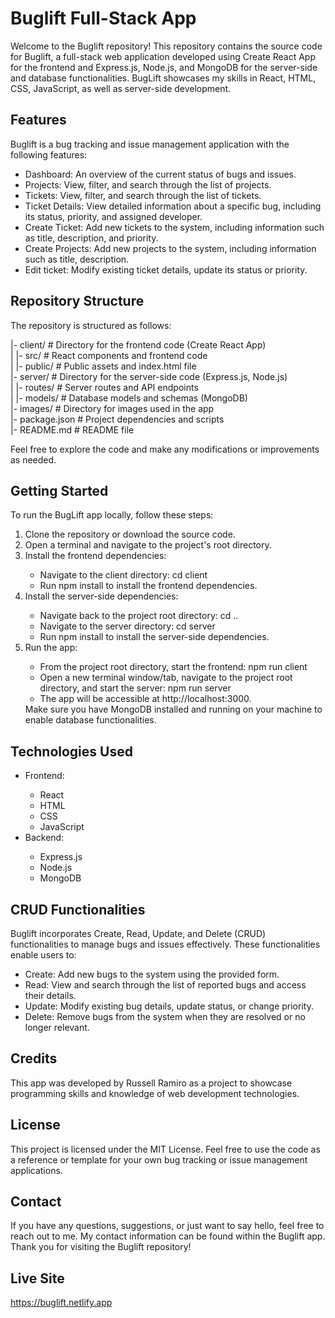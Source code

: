 # Buglift Full-Stack App

Welcome to the Buglift repository! This repository contains the source code for Buglift, a full-stack web application developed using Create React App for the frontend and Express.js, Node.js, and MongoDB for the server-side and database functionalities. BugLift showcases my skills in React, HTML, CSS, JavaScript, as well as server-side development.

## Features

Buglift is a bug tracking and issue management application with the following features:

<ul>
<li>Dashboard: An overview of the current status of bugs and issues.</li>
<li>Projects: View, filter, and search through the list of projects.</li>
<li>Tickets: View, filter, and search through the list of tickets.</li>
<li>Ticket Details: View detailed information about a specific bug, including its status, priority, and assigned developer.</li>
<li>Create Ticket: Add new tickets to the system, including information such as title, description, and priority.</li>
  <li>Create Projects: Add new projects to the system, including information such as title, description.</li>
<li>Edit ticket: Modify existing ticket details, update its status or priority.</li>
</ul>

## Repository Structure

The repository is structured as follows:

|- client/               # Directory for the frontend code (Create React App)<br/>
|  |- src/               # React components and frontend code<br/>
|  |- public/            # Public assets and index.html file<br/>
|- server/               # Directory for the server-side code (Express.js, Node.js)<br/>
|  |- routes/            # Server routes and API endpoints<br/>
|  |- models/            # Database models and schemas (MongoDB)<br/>
|- images/               # Directory for images used in the app<br/>
|- package.json          # Project dependencies and scripts<br/>
|- README.md             # README file<br/>

Feel free to explore the code and make any modifications or improvements as needed.

## Getting Started
To run the BugLift app locally, follow these steps:
<ol>
<li>Clone the repository or download the source code.</li>
<li>Open a terminal and navigate to the project's root directory.</li>
<li>Install the frontend dependencies:</li>
<ul>
  <li>Navigate to the client directory: cd client</li>
<li>Run npm install to install the frontend dependencies.</li>
 </ul> 
<li>Install the server-side dependencies:</li>
  <ul>
<li>Navigate back to the project root directory: cd ..</li>
<li>Navigate to the server directory: cd server</li>
<li>Run npm install to install the server-side dependencies.</li>
    </ul>
<li>Run the app:</li>
  <ul>
<li>From the project root directory, start the frontend: npm run client</li>
<li>Open a new terminal window/tab, navigate to the project root directory, and start the server: npm run server</li>
<li>The app will be accessible at http://localhost:3000.</li>
  </ul>
Make sure you have MongoDB installed and running on your machine to enable database functionalities.
</ol>

## Technologies Used
<ul> 
<li>Frontend:</li>
  <ul>
<li>React</li>
<li>HTML</li>
<li>CSS</li>
<li>JavaScript</li>
  </ul>
<li>Backend:</li>
  <ul>
<li>Express.js</li>
<li>Node.js</li>
<li>MongoDB</li>
  </ul>
</ul>

## CRUD Functionalities
Buglift incorporates Create, Read, Update, and Delete (CRUD) functionalities to manage bugs and issues effectively. These functionalities enable users to:
<ul>
  <li>Create: Add new bugs to the system using the provided form.</li>
  <li>Read: View and search through the list of reported bugs and access their details.</li>
  <li>Update: Modify existing bug details, update status, or change priority.</li>
  <li>Delete: Remove bugs from the system when they are resolved or no longer relevant.</li>
</ul>

## Credits

This app was developed by Russell Ramiro as a project to showcase programming skills and knowledge of web development technologies.

## License

This project is licensed under the MIT License. Feel free to use the code as a reference or template for your own bug tracking or issue management applications.

## Contact

If you have any questions, suggestions, or just want to say hello, feel free to reach out to me. My contact information can be found within the Buglift app.
Thank you for visiting the Buglift repository!

## Live Site

https://buglift.netlify.app
